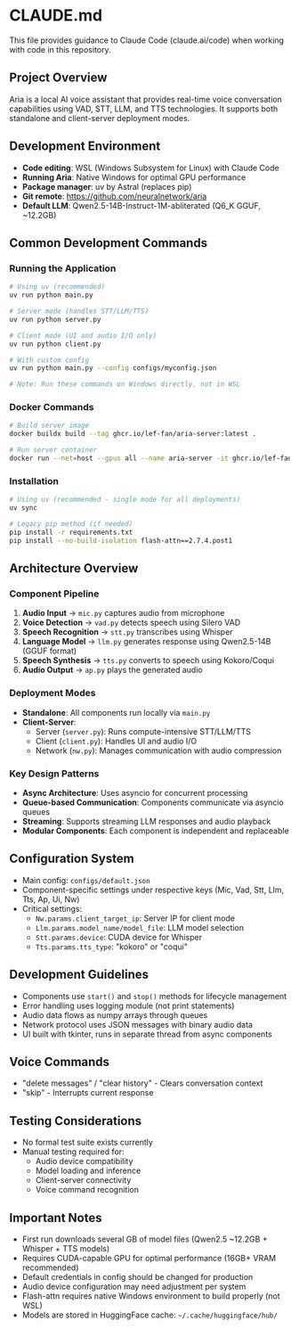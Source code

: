 # CLAUDE.md

This file provides guidance to Claude Code (claude.ai/code) when working with code in this repository.

## Project Overview
Aria is a local AI voice assistant that provides real-time voice conversation capabilities using VAD, STT, LLM, and TTS technologies. It supports both standalone and client-server deployment modes.

## Development Environment
- **Code editing**: WSL (Windows Subsystem for Linux) with Claude Code
- **Running Aria**: Native Windows for optimal GPU performance
- **Package manager**: uv by Astral (replaces pip)
- **Git remote**: https://github.com/neuralnetwork/aria
- **Default LLM**: Qwen2.5-14B-Instruct-1M-abliterated (Q6_K GGUF, ~12.2GB)

## Common Development Commands

### Running the Application
```bash
# Using uv (recommended)
uv run python main.py

# Server mode (handles STT/LLM/TTS)
uv run python server.py

# Client mode (UI and audio I/O only)
uv run python client.py

# With custom config
uv run python main.py --config configs/myconfig.json

# Note: Run these commands on Windows directly, not in WSL
```

### Docker Commands
```bash
# Build server image
docker buildx build --tag ghcr.io/lef-fan/aria-server:latest .

# Run server container
docker run --net=host --gpus all --name aria-server -it ghcr.io/lef-fan/aria-server:latest
```

### Installation
```bash
# Using uv (recommended - single mode for all deployments)
uv sync

# Legacy pip method (if needed)
pip install -r requirements.txt
pip install --no-build-isolation flash-attn==2.7.4.post1
```

## Architecture Overview

### Component Pipeline
1. **Audio Input** → `mic.py` captures audio from microphone
2. **Voice Detection** → `vad.py` detects speech using Silero VAD
3. **Speech Recognition** → `stt.py` transcribes using Whisper
4. **Language Model** → `llm.py` generates response using Qwen2.5-14B (GGUF format)
5. **Speech Synthesis** → `tts.py` converts to speech using Kokoro/Coqui
6. **Audio Output** → `ap.py` plays the generated audio

### Deployment Modes
- **Standalone**: All components run locally via `main.py`
- **Client-Server**: 
  - Server (`server.py`): Runs compute-intensive STT/LLM/TTS
  - Client (`client.py`): Handles UI and audio I/O
  - Network (`nw.py`): Manages communication with audio compression

### Key Design Patterns
- **Async Architecture**: Uses asyncio for concurrent processing
- **Queue-based Communication**: Components communicate via asyncio queues
- **Streaming**: Supports streaming LLM responses and audio playback
- **Modular Components**: Each component is independent and replaceable

## Configuration System
- Main config: `configs/default.json`
- Component-specific settings under respective keys (Mic, Vad, Stt, Llm, Tts, Ap, Ui, Nw)
- Critical settings:
  - `Nw.params.client_target_ip`: Server IP for client mode
  - `Llm.params.model_name/model_file`: LLM model selection
  - `Stt.params.device`: CUDA device for Whisper
  - `Tts.params.tts_type`: "kokoro" or "coqui"

## Development Guidelines
- Components use `start()` and `stop()` methods for lifecycle management
- Error handling uses logging module (not print statements)
- Audio data flows as numpy arrays through queues
- Network protocol uses JSON messages with binary audio data
- UI built with tkinter, runs in separate thread from async components

## Voice Commands
- "delete messages" / "clear history" - Clears conversation context
- "skip" - Interrupts current response

## Testing Considerations
- No formal test suite exists currently
- Manual testing required for:
  - Audio device compatibility
  - Model loading and inference
  - Client-server connectivity
  - Voice command recognition

## Important Notes
- First run downloads several GB of model files (Qwen2.5 ~12.2GB + Whisper + TTS models)
- Requires CUDA-capable GPU for optimal performance (16GB+ VRAM recommended)
- Default credentials in config should be changed for production
- Audio device configuration may need adjustment per system
- Flash-attn requires native Windows environment to build properly (not WSL)
- Models are stored in HuggingFace cache: `~/.cache/huggingface/hub/`